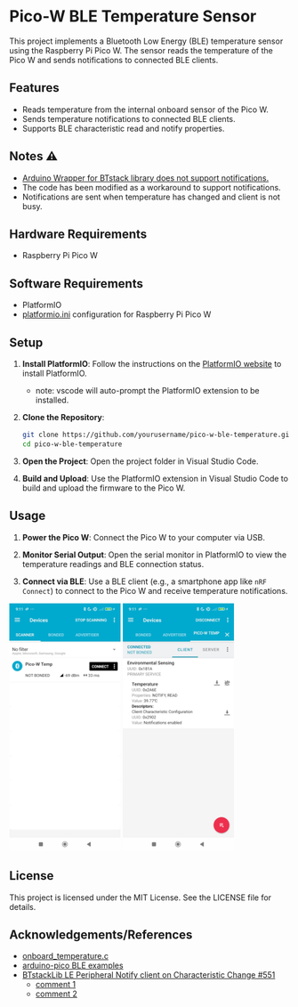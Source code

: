 # Pico-W BLE Temperature Sensor

This project implements a Bluetooth Low Energy (BLE) temperature sensor using the Raspberry Pi Pico W. The sensor reads the temperature of the Pico W and sends notifications to connected BLE clients.

## Features

- Reads temperature from the internal onboard sensor of the Pico W.
- Sends temperature notifications to connected BLE clients.
- Supports BLE characteristic read and notify properties.

## Notes ⚠️
- [Arduino Wrapper for BTstack library does not support notifications.](https://github.com/bluekitchen/btstack/issues/551#issuecomment-1827805004) 
- The code has been modified as a workaround to support notifications.
- Notifications are sent when temperature has changed and client is not busy.

## Hardware Requirements

- Raspberry Pi Pico W

## Software Requirements

- PlatformIO
- [platformio.ini](platformio.ini) configuration for Raspberry Pi Pico W


## Setup

1. **Install PlatformIO**: Follow the instructions on the [PlatformIO website](https://platformio.org/install) to install PlatformIO.
    - note: vscode will auto-prompt the PlatformIO extension to be installed.

2. **Clone the Repository**:
    ```sh
    git clone https://github.com/yourusername/pico-w-ble-temperature.git
    cd pico-w-ble-temperature
    ```

3. **Open the Project**: Open the project folder in Visual Studio Code.

4. **Build and Upload**: Use the PlatformIO extension in Visual Studio Code to build and upload the firmware to the Pico W.

## Usage

1. **Power the Pico W**: Connect the Pico W to your computer via USB.

2. **Monitor Serial Output**: Open the serial monitor in PlatformIO to view the temperature readings and BLE connection status.

3. **Connect via BLE**: Use a BLE client (e.g., a smartphone app like `nRF Connect`) to connect to the Pico W and receive temperature notifications.

<img src="docs/images/nrf_1.jpg" alt="drawing" width="200"/> <img src="docs/images/nrf_2.jpg" alt="drawing" width="200"/>


## License

This project is licensed under the MIT License. See the LICENSE file for details.

## Acknowledgements/References

- [onboard_temperature.c](https://github.com/raspberrypi/pico-examples/blob/master/adc/onboard_temperature/onboard_temperature.c)
- [arduino-pico BLE examples](https://github.com/earlephilhower/arduino-pico/tree/b506c010f7766cfb181c8da6db93cb8d554460f6/libraries/BTstackLib/examples)
- [BTstackLib LE Peripheral Notify client on Characteristic Change
#551](https://github.com/bluekitchen/btstack/issues/551#issuecomment-1827805004)
    - [comment 1](https://github.com/bluekitchen/btstack/issues/551#issuecomment-1827805004)
    - [comment 2](https://github.com/bluekitchen/btstack/issues/551#issuecomment-2257178367)

